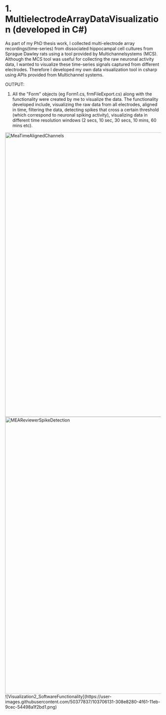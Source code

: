 # 1. MultielectrodeArrayDataVisualization (developed in C#)
As part of my PhD thesis work, I collected multi-electrode array recordings(time-series) from dissociated hippocampal cell cultures from Sprague Dawley rats using a tool provided by Multichannelsystems (MCS). Although the MCS tool was useful for collecting the raw neuronal activity data, I wanted to visualize these time-series signals captured from different electrodes. Therefore  I developed my own data visualization tool in csharp using APIs provided from Multichannel systems.

OUTPUT:
1) All the "Form" objects (eg Form1.cs, frmFileExport.cs) along with the functionality were created by me to visualize the data. The functionality developed include, visualizing the raw data from all electrodes, aligned in time, filtering the data, detecting spikes that cross a certain threshold (which correspond to neuronal spiking activity), visualizing data in different time resolution windows (2 secs, 10 sec, 30 secs, 10 mins, 60 mins etc).

<img width="921" alt="MeaTimeAlignedChannels" src="https://user-images.githubusercontent.com/50377837/103706937-92032100-4f62-11eb-9547-d4fff3993dd2.PNG">
<img width="897" alt="MEAReviewerSpikeDetection" src="https://user-images.githubusercontent.com/50377837/103706905-7dbf2400-4f62-11eb-880c-e04bb4dc65f2.PNG">
![Visualization2_SoftwareFunctionality](https://user-images.githubusercontent.com/50377837/103706131-308e8280-4f61-11eb-9cec-54498a1f2bd1.png)
